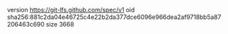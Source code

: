 version https://git-lfs.github.com/spec/v1
oid sha256:881c2da04e46725c4e22b2da377dce6096e966dea2af9718bb5a87206463c690
size 3668
